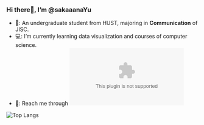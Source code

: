  ### Hi there👋, I’m @sakaaanaYu
- 🏫: An undergraduate student from HUST, majoring in **Communication** of JISC. 
- 💻: I’m currently learning data visualization and courses of computer science. 
- 📧: Reach me through ![sakaaanayu@gmail.com](sakaaanayu@gmail.com)
  
![Top Langs](https://github-readme-stats.vercel.app/api/top-langs/?username=sakaaanaYu&layout=compact&theme=tokyonight)

<!---
sakaaanaYu/sakaaanaYu is a ✨ special ✨ repository because its `README.md` (this file) appears on your GitHub profile.
You can click the Preview link to take a look at your changes.
--->
